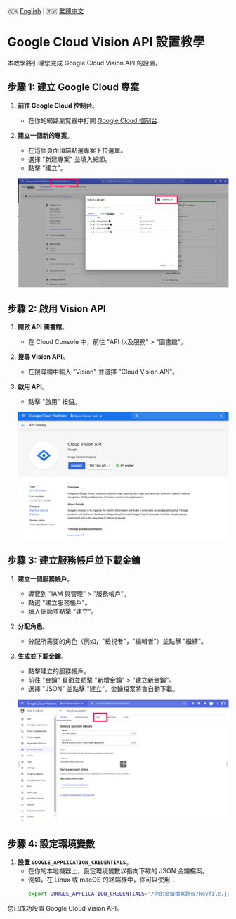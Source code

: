 🇬🇧 [English](./Vision-API-Tutorial.md) | 🇹🇼 [繁體中文](./Vision-API-Tutorial-zh-tw.md)

# Google Cloud Vision API 設置教學

本教學將引導您完成 Google Cloud Vision API 的設置。

## 步驟 1: 建立 Google Cloud 專案

1. **前往 Google Cloud 控制台**。
   - 在你的網路瀏覽器中打開 [Google Cloud 控制台](https://console.cloud.google.com/).

2. **建立一個新的專案**。
   - 在這個頁面頂端點選專案下拉選單。
   - 選擇 "新建專案" 並填入細節。
   - 點擊 "建立"。

   ![Create New Project](../medias/Create_New_Project.png)

## 步驟 2: 啟用 Vision API

1. **開啟 API 圖書館**。
   - 在 Cloud Console 中，前往 "API 以及服務" > "圖書館"。

2. **搜尋 Vision API**。
   - 在搜尋欄中輸入 "Vision" 並選擇 "Cloud Vision API"。

3. **啟用 API**。
   - 點擊 "啟用" 按鈕。

   ![Enable Vision API](../medias/Enable_Vision_API.png)

## 步驟 3: 建立服務帳戶並下載金鑰

1. **建立一個服務帳戶**。
   - 導覽到 "IAM 與管理" > "服務帳戶"。
   - 點選 "建立服務帳戶"。
   - 填入細節並點擊 "建立"。

2. **分配角色**。
   - 分配所需要的角色（例如，"檢視者"，"編輯者"）並點擊 "繼續"。

3. **生成並下載金鑰**。
   - 點擊建立的服務帳戶。
   - 前往 "金鑰" 頁面並點擊 "新增金鑰" > "建立新金鑰"。
   - 選擇 "JSON" 並點擊 "建立"。金鑰檔案將會自動下載。

   ![Download JSON Key](../medias/Download_JSON_Key.png)

## 步驟 4: 設定環境變數

1. **設置 `GOOGLE_APPLICATION_CREDENTIALS`**。
   - 在你的本地機器上，設定環境變數以指向下載的 JSON 金鑰檔案。
   - 例如，在 Linux 或 macOS 的終端機中，你可以使用：
     ```bash
     export GOOGLE_APPLICATION_CREDENTIALS="/你的金鑰檔案路徑/keyfile.json"
     ```

您已成功設置 Google Cloud Vision API。
